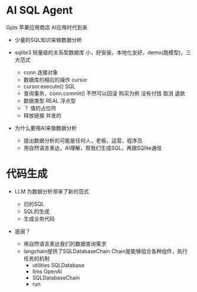 # AI SQL Agent

Gpts 苹果应用商店 
AI应用时代到来

- 少量的SQL知识来做数据分析

- sqlite3
    轻量级的关系型数据库
    小，好安装，本地化友好，demo(跑模型)，三大范式 

    - conn 连接对象
    - 数据库的相应的操作 cursor
    - cursor.execute() SQL
    - 查询事务，conn.commit() 不然可以回滚
        购买为例 没有付钱 取消 退款
    - 数据类型  REAL 浮点型
    - ？ 值的占位符
    - 释放链接 并发的

- 为什么要用AI来做数据分析
    - 提出数据分析的可能是任何人，老板，运营，程序员
    - 用自然语言表达，AI理解，帮我们生成SQL，再跟SQlite通信

# 代码生成
- LLM 为数据分析带来了新的范式
    - 旧的SQL
    - SQL的生成
    - 生成业务代码

- 底层？
    - 用自然语言表达我们的数据查询需求
    - langchain提供了SQLDatabaseChain
        Chain是能够组合各种组件，执行任务的机制
        - utilities SQLDatabase
        - llms OpenAI
        - SQLDatabaseChain
        - run 